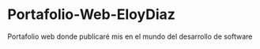 # Portafolio-Web-EloyDiaz
Portafolio web donde publicaré mis en el mundo del desarrollo de software
